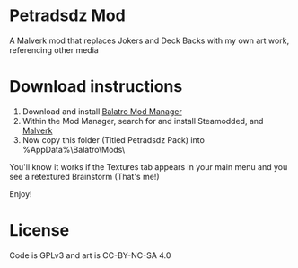 # Petradsdz Mod
A Malverk mod that replaces Jokers and Deck Backs with my own art work, referencing other media

# Download instructions
1. Download and install [Balatro Mod Manager](https://github.com/skyline69/balatro-mod-manager) 
2. Within the Mod Manager, search for and install Steamodded, and [Malverk](https://balatromods.miraheze.org/wiki/Malverk)
3. Now copy this folder (Titled Petradsdz Pack) into %AppData%\Balatro\Mods\

You'll know it works if the Textures tab appears in your main menu and you see a retextured Brainstorm (That's me!)

Enjoy!

# License
Code is GPLv3 and art is CC-BY-NC-SA 4.0
